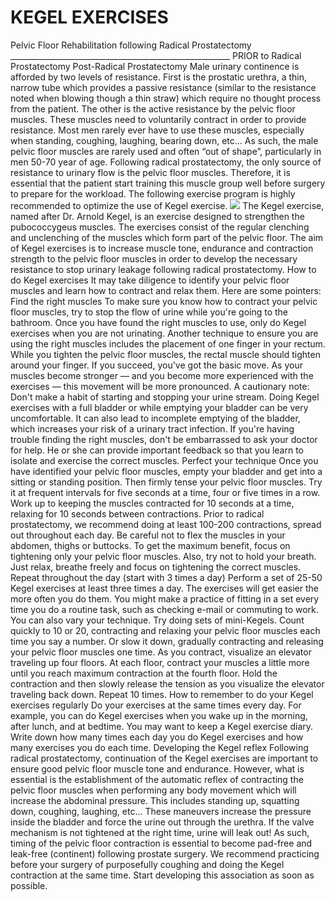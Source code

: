 <h1>KEGEL EXERCISES</h1>
Pelvic Floor Rehabilitation following Radical Prostatectomy
_______________________________________________________
 PRIOR to Radical Prostatectomy Post-Radical Prostatectomy
Male urinary continence is afforded by two levels of resistance. First is the
prostatic urethra, a thin, narrow tube which provides a passive resistance (similar
to the resistance noted when blowing though a thin straw) which require no
thought process from the patient. The other is the active resistance by the pelvic
floor muscles. These muscles need to voluntarily contract in order to provide
resistance. Most men rarely ever have to use these muscles, especially when
standing, coughing, laughing, bearing down, etc… As such, the male pelvic floor
muscles are rarely used and often “out of shape”, particularly in men 50-70 year
of age.
Following radical prostatectomy, the only source of resistance to urinary flow is
the pelvic floor muscles. Therefore, it is essential that the patient start training
this muscle group well before surgery to prepare for the workload. The following
exercise program is highly recommended to optimize the use of Kegel exercise.
<img src="https://www.mayoclinic.org/-/media/kcms/gbs/patient-consumer/images/2013/08/26/11/01/my01402_im04689_mcdc7_malekegelexercisesthu_jpg.png"> 
The Kegel exercise, named after Dr. Arnold Kegel, is an exercise designed to
strengthen the pubococcygeus muscles. The exercises consist of the regular
clenching and unclenching of the muscles which form part of the pelvic floor. The
aim of Kegel exercises is to increase muscle tone, endurance and contraction
strength to the pelvic floor muscles in order to develop the necessary resistance
to stop urinary leakage following radical prostatectomy. 
How to do Kegel exercises
It may take diligence to identify your pelvic floor muscles and learn how to
contract and relax them. Here are some pointers:
Find the right muscles
To make sure you know how to contract your pelvic floor muscles, try to stop the
flow of urine while you're going to the bathroom. Once you have found the right
muscles to use, only do Kegel exercises when you are not urinating. Another
technique to ensure you are using the right muscles includes the placement of
one finger in your rectum. While you tighten the pelvic floor muscles, the rectal
muscle should tighten around your finger. If you succeed, you've got the basic
move. As your muscles become stronger — and you become more experienced
with the exercises — this movement will be more pronounced.
A cautionary note: Don't make a habit of starting and stopping your urine stream.
Doing Kegel exercises with a full bladder or while emptying your bladder can be
very uncomfortable. It can also lead to incomplete emptying of the bladder, which
increases your risk of a urinary tract infection.
If you're having trouble finding the right muscles, don't be embarrassed to
ask your doctor for help. He or she can provide important feedback so that you
learn to isolate and exercise the correct muscles.
Perfect your technique
Once you have identified your pelvic floor muscles, empty your bladder and get
into a sitting or standing position. Then firmly tense your pelvic floor muscles. Try
it at frequent intervals for five seconds at a time, four or five times in a row. Work
up to keeping the muscles contracted for 10 seconds at a time, relaxing for 10
seconds between contractions. Prior to radical prostatectomy, we recommend
doing at least 100-200 contractions, spread out throughout each day.
Be careful not to flex the muscles in your abdomen, thighs or buttocks. To get the
maximum benefit, focus on tightening only your pelvic floor muscles. Also, try not
to hold your breath. Just relax, breathe freely and focus on tightening the correct
muscles.
Repeat throughout the day (start with 3 times a day)
Perform a set of 25-50 Kegel exercises at least three times a day. The exercises
will get easier the more often you do them. You might make a practice of fitting in
a set every time you do a routine task, such as checking e-mail or commuting to
work.
You can also vary your technique. Try doing sets of mini-Kegels. Count quickly to
10 or 20, contracting and relaxing your pelvic floor muscles each time you say a
number. Or slow it down, gradually contracting and releasing your pelvic floor 
muscles one time. As you contract, visualize an elevator traveling up four floors.
At each floor, contract your muscles a little more until you reach maximum
contraction at the fourth floor. Hold the contraction and then slowly release the
tension as you visualize the elevator traveling back down. Repeat 10 times.
How to remember to do your Kegel exercises regularly
Do your exercises at the same times every day. For example, you can do Kegel
exercises when you wake up in the morning, after lunch, and at bedtime. You
may want to keep a Kegel exercise diary. Write down how many times each day
you do Kegel exercises and how many exercises you do each time.
Developing the Kegel reflex
Following radical prostatectomy, continuation of the Kegel exercises are
important to ensure good pelvic floor muscle tone and endurance. However,
what is essential is the establishment of the automatic reflex of contracting
the pelvic floor muscles when performing any body movement which will
increase the abdominal pressure. This includes standing up, squatting down,
coughing, laughing, etc… These maneuvers increase the pressure inside the
bladder and force the urine out through the urethra. If the valve mechanism is not
tightened at the right time, urine will leak out!
As such, timing of the pelvic floor contraction is essential to become pad-free and
leak-free (continent) following prostate surgery. We recommend practicing before
your surgery of purposefully coughing and doing the Kegel contraction at the
same time. Start developing this association as soon as possible. 
